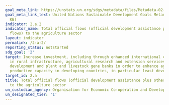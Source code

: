 ```yaml
---
goal_meta_link: https://unstats.un.org/sdgs/metadata/files/Metadata-02-0A-02.pdf
goal_meta_link_text: United Nations Sustainable Development Goals Metadata (PDF 211
  KB)
indicator: 2.a.2
indicator_name: Total official flows (official development assistance plus other official
  flows) to the agriculture sector
layout: indicator
permalink: /2-a-2/
reporting_status: notstarted
sdg_goal: '2'
target: Increase investment, including through enhanced international cooperation,
  in rural infrastructure, agricultural research and extension services, technology
  development and plant and livestock gene banks in order to enhance agricultural
  productive capacity in developing countries, in particular least developed countries
target_id: 2.a
title: Total official flows (official development assistance plus other official flows)
  to the agriculture sector
un_custodian_agency: Organisation for Economic Co-operation and Development (OECD)
un_designated_tier: '1'
---
```

